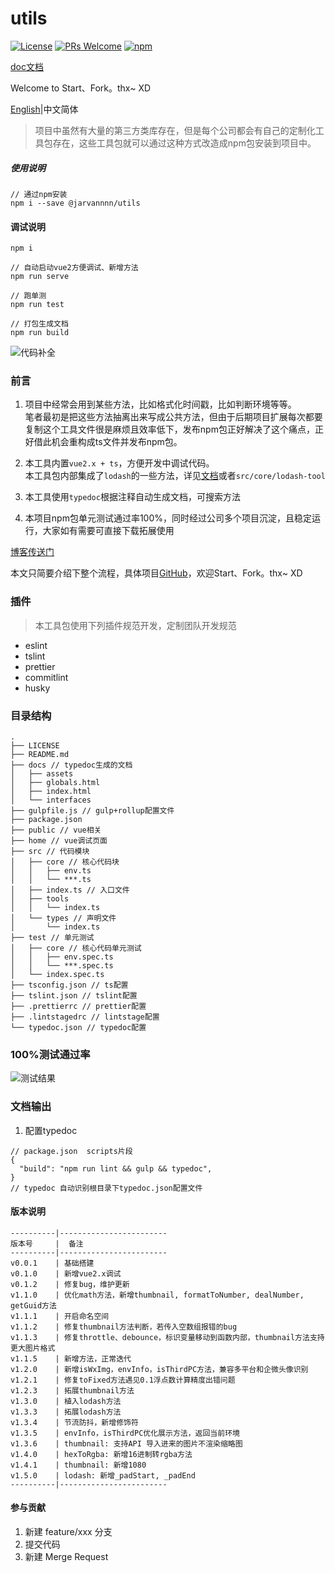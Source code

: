 # utils
[![License](https://img.shields.io/badge/license-MIT-blue.svg)](LICENSE)
[![PRs Welcome](https://img.shields.io/badge/PRs-welcome-brightgreen.svg)](https://github.com/BestJarvan/utils-tools)
[![npm](https://img.shields.io/bundlephobia/min/@jarvannnn/utils/0.0.11)](https://www.npmjs.com/package/@jarvannnn/utils)

[doc文档](https://bestjarvan.github.io/utils-tools/)

Welcome to Start、Fork。thx~   XD

[English](./README.md)|中文简体

> 项目中虽然有大量的第三方类库存在，但是每个公司都会有自己的定制化工具包存在，这些工具包就可以通过这种方式改造成npm包安装到项目中。

##### 使用说明

```
// 通过npm安装
npm i --save @jarvannnn/utils
```

#### 调试说明
```
npm i

// 自动启动vue2方便调试、新增方法
npm run serve

// 跑单测
npm run test

// 打包生成文档
npm run build
```

![代码补全](https://fastly.jsdelivr.net/gh/BestJarvan/pic-imgs/imgs/202201171509895.png)

### 前言
1. 项目中经常会用到某些方法，比如格式化时间戳，比如判断环境等等。  
笔者最初是把这些方法抽离出来写成公共方法，但由于后期项目扩展每次都要复制这个工具文件很是麻烦且效率低下，发布npm包正好解决了这个痛点，正好借此机会重构成ts文件并发布npm包。  

2. 本工具内置`vue2.x + ts`，方便开发中调试代码。  
本工具包内部集成了`lodash`的一些方法，详见[文档](https://bestjarvan.github.io/utils-tools/docs/interfaces/lodashtool.html)或者`src/core/lodash-tool`  

3. 本工具使用`typedoc`根据注释自动生成文档，可搜索方法

4. 本项目npm包单元测试通过率100%，同时经过公司多个项目沉淀，且稳定运行，大家如有需要可直接下载拓展使用

[博客传送门](https://bestjarvan.gitee.io/2020/04/14/npm/Typescript+verdaccio/index.html)

本文只简要介绍下整个流程，具体项目[GitHub](https://github.com/BestJarvan/utils-tools)，欢迎Start、Fork。thx~   XD


### 插件
> 本工具包使用下列插件规范开发，定制团队开发规范
- eslint
- tslint
- prettier
- commitlint
- husky

### 目录结构
```
.
├── LICENSE
├── README.md
├── docs // typedoc生成的文档
│   ├── assets
│   ├── globals.html
│   ├── index.html
│   └── interfaces
├── gulpfile.js // gulp+rollup配置文件
├── package.json
├── public // vue相关
├── home // vue调试页面
├── src // 代码模块
│   ├── core // 核心代码块
│   │   ├── env.ts
│   │   └── ***.ts
│   ├── index.ts // 入口文件
│   ├── tools
│   │   └── index.ts
│   └── types // 声明文件
│       └── index.ts
├── test // 单元测试
│   ├── core // 核心代码单元测试
│   │   ├── env.spec.ts
│   │   └── ***.spec.ts
│   └── index.spec.ts
├── tsconfig.json // ts配置
├── tslint.json // tslint配置
├── .prettierrc // prettier配置
├── .lintstagedrc // lintstage配置
└── typedoc.json // typedoc配置
```

### 100%测试通过率

![测试结果](https://fastly.jsdelivr.net/gh/BestJarvan/pic-imgs/imgs/202201171509157.png)

### 文档输出
1. 配置typedoc
```
// package.json  scripts片段
{
  "build": "npm run lint && gulp && typedoc",
}
// typedoc 自动识别根目录下typedoc.json配置文件

```

#### 版本说明

```
----------|------------------------
版本号     |  备注
----------|------------------------
v0.0.1    | 基础搭建
v0.1.0    | 新增vue2.x调试
v0.1.2    | 修复bug，维护更新
v1.1.0    | 优化math方法，新增thumbnail, formatToNumber, dealNumber, getGuid方法
v1.1.1    | 开启命名空间
v1.1.2    | 修复thumbnail方法判断，若传入空数组报错的bug
v1.1.3    | 修复throttle、debounce，标识变量移动到函数内部，thumbnail方法支持更大图片格式
v1.1.5    | 新增方法，正常迭代
v1.2.0    | 新增isWxImg，envInfo，isThirdPC方法，兼容多平台和企微头像识别
v1.2.1    | 修复toFixed方法遇见0.1浮点数计算精度出错问题
v1.2.3    | 拓展thumbnail方法
v1.3.0    | 植入lodash方法
v1.3.3    | 拓展lodash方法
v1.3.4    | 节流防抖，新增修饰符
v1.3.5    | envInfo，isThirdPC优化展示方法，返回当前环境
v1.3.6    | thumbnail: 支持API 导入进来的图片不渲染缩略图
v1.4.0    | hexToRgba: 新增16进制转rgba方法
v1.4.1    | thumbnail: 新增1080
v1.5.0    | lodash: 新增_padStart, _padEnd
----------|------------------------
```

#### 参与贡献

1.  新建 feature/xxx 分支
2.  提交代码
3.  新建 Merge Request

